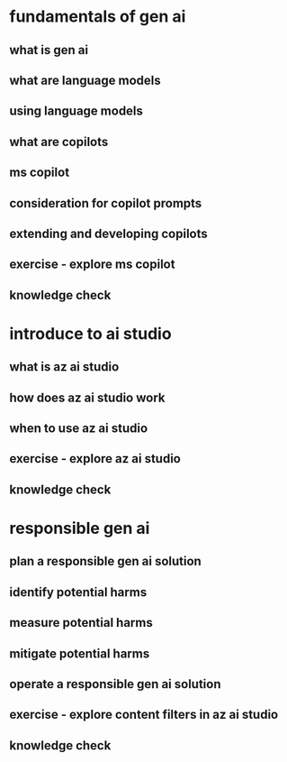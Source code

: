 # fundamentals of gen ai
## what is gen ai
## what are language models
## using language models
## what are copilots
## ms copilot
## consideration for copilot prompts
## extending and developing copilots
## exercise - explore ms copilot
## knowledge check

# introduce to ai studio
## what is az ai studio
## how does az ai studio work
## when to use az ai studio
## exercise - explore az ai studio
## knowledge check

# responsible gen ai
## plan a responsible gen ai solution
## identify potential harms
## measure potential harms
## mitigate potential harms
## operate a responsible gen ai solution
## exercise - explore content filters in az ai studio
## knowledge check
